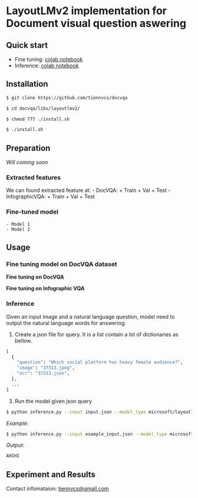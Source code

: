 # LayoutLMv2 implementation for Document visual question aswering

## Quick start

- Fine tuning: [colab notebook](https://colab.research.google.com/drive/1uzNjnzBDyRGVgvAbZHT6FS9Ismj-CE40?usp=sharing)
- Inference: [colab notebook](https://colab.research.google.com/drive/1JowmcyoKvxdAblBf6hzVcUiQJQ9G_uEK?usp=sharing)


## Installation

```bash
$ git clone https://github.com/tiennvcs/docvqa
```
```bash
$ cd docvqa/libs/layoutlmv2/
```
```bash
$ chmod 777 ./install.sh
```
```bash
$ ./install.sh
```

## Preparation
*Will coming soon*
### Extracted features
We can found extracted feature at:
	- DocVQA: 
		+ Train
		+ Val
		+ Test
	- InfographicVQA:
		+ Train
		+ Val
		+ Test

### Fine-tuned model
	- Model 1
	- Model 2
	
## Usage
### Fine tuning model on DocVQA dataset

**Fine tuning on DocVQA**


**Fine tuning on Infographic VQA**


### Inference

Given an input image and a natural language question, model need to output the natural language words for answering.

1. Create a json file for query. It is a list contain a lot of dictionaries as bellow.
```python
[
  {
  	"question": "Which social platform has heavy female audience?", 
	"image": "37313.jpeg",
	"ocr": "37313.json",
  },
  ...
]
```
3. Run the model given json query

```bash
$ python inference.py --input input.json --model_type microsoft/layoutlmv2-base-uncased --weights path/to/fine-tuned-model/
```

*Example:*
```bash
$ python inference.py --input example_input.json --model_type microsoft/layoutlmv2-base-uncased --weights path/to/fine-tuned-model/
```

*Output:*
```bash
AHIHI
```


## Experiment and Results


Contact infomataion: tiennvcs@gmail.com
